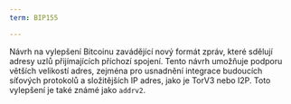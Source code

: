 ```yaml
---
term: BIP155

---
```

Návrh na vylepšení Bitcoinu zavádějící nový formát zpráv, které sdělují adresy uzlů přijímajících příchozí spojení. Tento návrh umožňuje podporu větších velikostí adres, zejména pro usnadnění integrace budoucích síťových protokolů a složitějších IP adres, jako je TorV3 nebo I2P. Toto vylepšení je také známé jako `addrv2`.